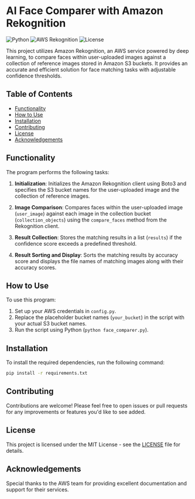 # AI Face Comparer with Amazon Rekognition

![Python](https://img.shields.io/badge/Python-3.7%2B-blue)
![AWS Rekognition](https://img.shields.io/badge/AWS%20Rekognition-Ready-orange)
![License](https://img.shields.io/badge/License-MIT-green)

This project utilizes Amazon Rekognition, an AWS service powered by deep learning, to compare faces within user-uploaded images against a collection of reference images stored in Amazon S3 buckets. It provides an accurate and efficient solution for face matching tasks with adjustable confidence thresholds.

## Table of Contents

- [Functionality](#functionality)
- [How to Use](#how-to-use)
- [Installation](#installation)
- [Contributing](#contributing)
- [License](#license)
- [Acknowledgements](#acknowledgements)

## Functionality

The program performs the following tasks:

1. **Initialization**: Initializes the Amazon Rekognition client using Boto3 and specifies the S3 bucket names for the user-uploaded image and the collection of reference images.

2. **Image Comparison**: Compares faces within the user-uploaded image (`user_image`) against each image in the collection bucket (`collection_objects`) using the `compare_faces` method from the Rekognition client.

3. **Result Collection**: Stores the matching results in a list (`results`) if the confidence score exceeds a predefined threshold.

4. **Result Sorting and Display**: Sorts the matching results by accuracy score and displays the file names of matching images along with their accuracy scores.

## How to Use

To use this program:

1. Set up your AWS credentials in `config.py`.
2. Replace the placeholder bucket names (`your_bucket`) in the script with your actual S3 bucket names.
3. Run the script using Python (`python face_comparer.py`).

## Installation

To install the required dependencies, run the following command:

```bash
pip install -r requirements.txt
```

## Contributing

Contributions are welcome! Please feel free to open issues or pull requests for any improvements or features you'd like to see added.

## License

This project is licensed under the MIT License - see the [LICENSE](LICENSE) file for details.

## Acknowledgements

Special thanks to the AWS team for providing excellent documentation and support for their services.
```
